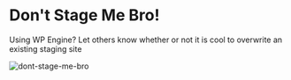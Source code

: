 # Don't Stage Me Bro!
Using WP Engine? Let others know whether or not it is cool to overwrite an existing staging site

![dont-stage-me-bro](https://cloud.githubusercontent.com/assets/3269229/18750654/0a61fbb2-80aa-11e6-8f08-172997abcaa6.png)

